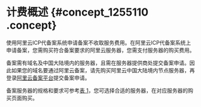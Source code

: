 # 计费概述 {#concept_1255110 .concept}

使用阿里云ICP代备案系统申请备案不收取服务费用。在阿里云ICP代备案系统上申请备案，您需购买符合备案要求的阿里云服务器，您需支付服务器的购买费用。

备案需有域名及中国大陆境内的服务器，且需在服务器提供商处提交备案申请。因此如果您的域名要通过阿里云备案，请先购买阿里云中国大陆境内节点服务器，再登录[阿里云备案平台](https://beian.aliyun.com/order/selfBaIndex.htm)提交备案申请。

备案服务器的规格和要求可参考[表 1](../../../../cn.zh-CN/ICP备案前准备/托管服务器及接入检查/备案服务器（接入信息）准备与检查.md#table_bob_0qy_xzo)，您可选择合适的服务器，在对应服务器的购买页面购买。

